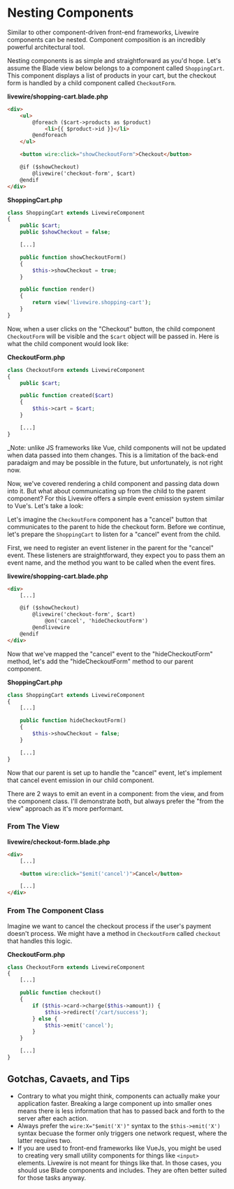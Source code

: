 # Nesting Components

Similar to other component-driven front-end frameworks, Livewire components can be nested. Component composition is an incredibly powerful architectural tool.

Nesting components is as simple and straightforward as you'd hope. Let's assume the Blade view below belongs to a component called `ShoppingCart`. This component displays a list of products in your cart, but the checkout form is handled by a child component called `CheckoutForm`.

**livewire/shopping-cart.blade.php**
```html
<div>
    <ul>
        @foreach ($cart->products as $product)
            <li>{{ $product->id }}</li>
        @endforeach
    </ul>

    <button wire:click="showCheckoutForm">Checkout</button>

    @if ($showCheckout)
        @livewire('checkout-form', $cart)
    @endif
</div>
```

**ShoppingCart.php**
```php
class ShoppingCart extends LivewireComponent
{
    public $cart;
    public $showCheckout = false;

    [...]

    public function showCheckoutForm()
    {
        $this->showCheckout = true;
    }

    public function render()
    {
        return view('livewire.shopping-cart');
    }
}
```

Now, when a user clicks on the "Checkout" button, the child component `CheckoutForm` will be visible and the `$cart` object will be passed in. Here is what the child component would look like:

**CheckoutForm.php**
```php
class CheckoutForm extends LivewireComponent
{
    public $cart;

    public function created($cart)
    {
        $this->cart = $cart;
    }

    [...]
}
```

_Note: unlike JS frameworks like Vue, child components will not be updated when data passed into them changes. This is a limitation of the back-end paradaigm and may be possible in the future, but unfortunately, is not right now.

Now, we've covered rendering a child component and passing data down into it. But what about communicating up from the child to the parent component? For this Livewire offers a simple event emission system similar to Vue's. Let's take a look:

Let's imagine the `CheckoutForm` component has a "cancel" button that communicates to the parent to hide the checkout form. Before we continue, let's prepare the `ShoppingCart` to listen for a "cancel" event from the child.

First, we need to register an event listener in the parent for the "cancel" event. These listeners are straightforward, they expect you to pass them an event name, and the method you want to be called when the event fires.

**livewire/shopping-cart.blade.php**
```html
<div>
    [...]

    @if ($showCheckout)
        @livewire('checkout-form', $cart)
            @on('cancel', 'hideCheckoutForm')
        @endlivewire
    @endif
</div>
```

Now that we've mapped the "cancel" event to the "hideCheckoutForm" method, let's add the "hideCheckoutForm" method to our parent component.

**ShoppingCart.php**
```php
class ShoppingCart extends LivewireComponent
{
    [...]

    public function hideCheckoutForm()
    {
        $this->showCheckout = false;
    }

    [...]
}
```

Now that our parent is set up to handle the "cancel" event, let's implement that cancel event emission in our child component.

There are 2 ways to emit an event in a component: from the view, and from the component class. I'll demonstrate both, but always prefer the "from the view" approach as it's more performant.

### From The View
**livewire/checkout-form.blade.php**
```html
<div>
    [...]

    <button wire:click="$emit('cancel')">Cancel</button>

    [...]
</div>
```

### From The Component Class

Imagine we want to cancel the checkout process if the user's payment doesn't process. We might have a method in `CheckoutForm` called `checkout` that handles this logic.

**CheckoutForm.php**
```php
class CheckoutForm extends LivewireComponent
{
    [...]

    public function checkout()
    {
        if ($this->card->charge($this->amount)) {
            $this->redirect('/cart/success');
        } else {
            $this->emit('cancel');
        }
    }

    [...]
}
```

## Gotchas, Cavaets, and Tips
* Contrary to what you might think, components can actually make your application faster. Breaking a large component up into smaller ones means there is less information that has to passed back and forth to the server after each action.
* Always prefer the `wire:X="$emit('X')"` syntax to the `$this->emit('X')` syntax becuase the former only triggers one network request, where the latter requires two.
* If you are used to front-end frameworks like VueJs, you might be used to creating very small utility components for things like `<input>` elements. Livewire is not meant for things like that. In those cases, you should use Blade components and includes. They are often better suited for those tasks anyway.
